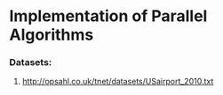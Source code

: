# Implementation of Parallel Algorithms

### Datasets:
1. http://opsahl.co.uk/tnet/datasets/USairport_2010.txt
